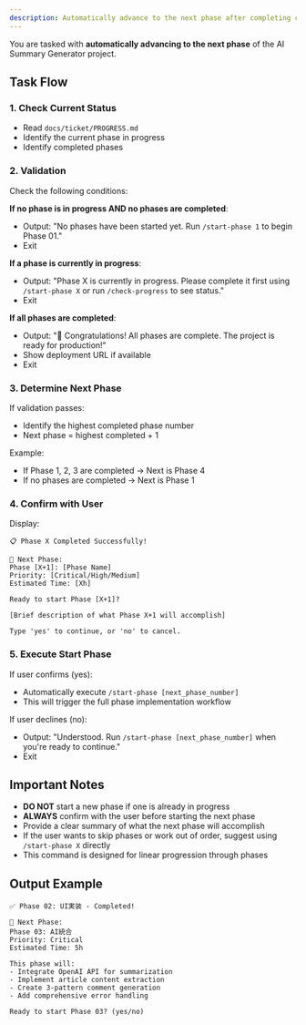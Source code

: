 ```yaml
---
description: Automatically advance to the next phase after completing current work
---
```


You are tasked with **automatically advancing to the next phase** of the AI Summary Generator project.

## Task Flow

### 1. Check Current Status
- Read `docs/ticket/PROGRESS.md`
- Identify the current phase in progress
- Identify completed phases

### 2. Validation

Check the following conditions:

**If no phase is in progress AND no phases are completed**:
- Output: "No phases have been started yet. Run `/start-phase 1` to begin Phase 01."
- Exit

**If a phase is currently in progress**:
- Output: "Phase X is currently in progress. Please complete it first using `/start-phase X` or run `/check-progress` to see status."
- Exit

**If all phases are completed**:
- Output: "🎉 Congratulations! All phases are complete. The project is ready for production!"
- Show deployment URL if available
- Exit

### 3. Determine Next Phase

If validation passes:
- Identify the highest completed phase number
- Next phase = highest completed + 1

Example:
- If Phase 1, 2, 3 are completed → Next is Phase 4
- If no phases are completed → Next is Phase 1

### 4. Confirm with User

Display:
```
📋 Phase X Completed Successfully!

🎯 Next Phase:
Phase [X+1]: [Phase Name]
Priority: [Critical/High/Medium]
Estimated Time: [Xh]

Ready to start Phase [X+1]?

[Brief description of what Phase X+1 will accomplish]

Type 'yes' to continue, or 'no' to cancel.
```

### 5. Execute Start Phase

If user confirms (yes):
- Automatically execute `/start-phase [next_phase_number]`
- This will trigger the full phase implementation workflow

If user declines (no):
- Output: "Understood. Run `/start-phase [next_phase_number]` when you're ready to continue."
- Exit

## Important Notes

- **DO NOT** start a new phase if one is already in progress
- **ALWAYS** confirm with the user before starting the next phase
- Provide a clear summary of what the next phase will accomplish
- If the user wants to skip phases or work out of order, suggest using `/start-phase X` directly
- This command is designed for linear progression through phases

## Output Example

```
✅ Phase 02: UI実装 - Completed!

🎯 Next Phase:
Phase 03: AI統合
Priority: Critical
Estimated Time: 5h

This phase will:
- Integrate OpenAI API for summarization
- Implement article content extraction
- Create 3-pattern comment generation
- Add comprehensive error handling

Ready to start Phase 03? (yes/no)
```
